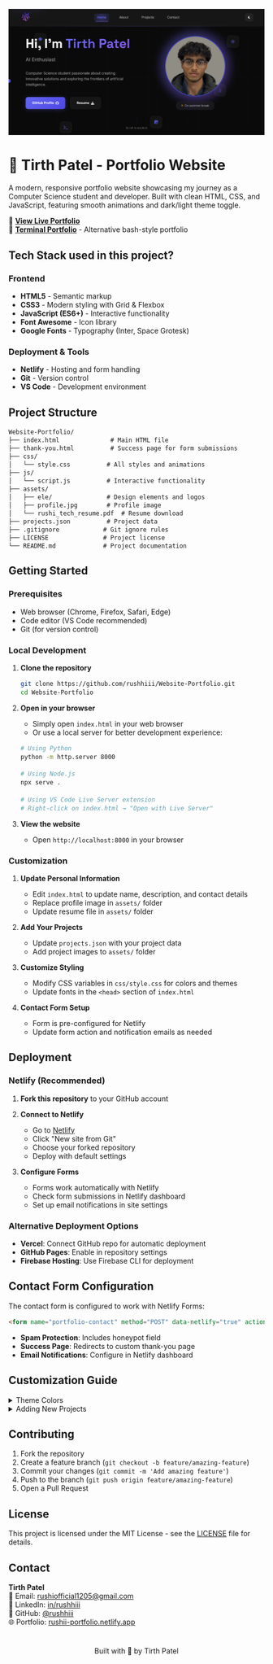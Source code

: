 [![Portfolio Preview](./assets/ele/preview.png)](https://rushii-portfolio.netlify.app)

# 🌟 Tirth Patel - Portfolio Website

A modern, responsive portfolio website showcasing my journey as a Computer Science student and developer. Built with clean HTML, CSS, and JavaScript, featuring smooth animations and dark/light theme toggle.

🔗 **[View Live Portfolio](https://rushii-portfolio.netlify.app)**  
🔗 **[Terminal Portfolio](https://github.com/rushhiii/Rushi-Bashfolio)** - Alternative bash-style portfolio

## Tech Stack used in this project?

### Frontend
- **HTML5** - Semantic markup
- **CSS3** - Modern styling with Grid & Flexbox
- **JavaScript (ES6+)** - Interactive functionality
- **Font Awesome** - Icon library
- **Google Fonts** - Typography (Inter, Space Grotesk)

### Deployment & Tools
- **Netlify** - Hosting and form handling
- **Git** - Version control
- **VS Code** - Development environment

## Project Structure

```
Website-Portfolio/
├── index.html              # Main HTML file
├── thank-you.html          # Success page for form submissions
├── css/
│   └── style.css          # All styles and animations
├── js/
│   └── script.js          # Interactive functionality
├── assets/
│   ├── ele/               # Design elements and logos
│   ├── profile.jpg        # Profile image
│   └── rushi_tech_resume.pdf  # Resume download
├── projects.json          # Project data
├── .gitignore            # Git ignore rules
├── LICENSE               # Project license
└── README.md             # Project documentation
```

## Getting Started

### Prerequisites
- Web browser (Chrome, Firefox, Safari, Edge)
- Code editor (VS Code recommended)
- Git (for version control)

### Local Development

1. **Clone the repository**
   ```bash
   git clone https://github.com/rushhiii/Website-Portfolio.git
   cd Website-Portfolio
   ```

2. **Open in your browser**
   - Simply open `index.html` in your web browser
   - Or use a local server for better development experience:
   ```bash
   # Using Python
   python -m http.server 8000
   
   # Using Node.js
   npx serve .
   
   # Using VS Code Live Server extension
   # Right-click on index.html → "Open with Live Server"
   ```

3. **View the website**
   - Open `http://localhost:8000` in your browser

### Customization

1. **Update Personal Information**
   - Edit `index.html` to update name, description, and contact details
   - Replace profile image in `assets/` folder
   - Update resume file in `assets/` folder

2. **Add Your Projects**
   - Update `projects.json` with your project data
   - Add project images to `assets/` folder

3. **Customize Styling**
   - Modify CSS variables in `css/style.css` for colors and themes
   - Update fonts in the `<head>` section of `index.html`

4. **Contact Form Setup**
   - Form is pre-configured for Netlify
   - Update form action and notification emails as needed

## Deployment

### Netlify (Recommended)

1. **Fork this repository** to your GitHub account

2. **Connect to Netlify**
   - Go to [Netlify](https://netlify.com)
   - Click "New site from Git"
   - Choose your forked repository
   - Deploy with default settings

3. **Configure Forms**
   - Forms work automatically with Netlify
   - Check form submissions in Netlify dashboard
   - Set up email notifications in site settings

### Alternative Deployment Options

- **Vercel**: Connect GitHub repo for automatic deployment
- **GitHub Pages**: Enable in repository settings
- **Firebase Hosting**: Use Firebase CLI for deployment

## Contact Form Configuration

The contact form is configured to work with Netlify Forms:

```html
<form name="portfolio-contact" method="POST" data-netlify="true" action="/thank-you" netlify-honeypot="bot-field">
```

- **Spam Protection**: Includes honeypot field
- **Success Page**: Redirects to custom thank-you page
- **Email Notifications**: Configure in Netlify dashboard

## Customization Guide

<details>
<summary> Theme Colors </summary>
Update CSS variables in `style.css`:
```css
:root {
  --primary-color: #667eea;
  --secondary-color: #764ba2;
  --accent-color: #f093fb;
  /* ... more variables */
}
```

</details>

<details>
<summary>Adding New Projects</summary>
Update `projects.json`:
```json
{
  "title": "Your Project",
  "description": "Project description",
  "image": "./assets/project-image.jpg",
  "tags": ["HTML", "CSS", "JavaScript"],
  "category": "web",
  "github": "https://github.com/username/repo",
  "demo": "https://your-demo-url.com"
}
```
</details>


## Contributing

1. Fork the repository
2. Create a feature branch (`git checkout -b feature/amazing-feature`)
3. Commit your changes (`git commit -m 'Add amazing feature'`)
4. Push to the branch (`git push origin feature/amazing-feature`)
5. Open a Pull Request

## License

This project is licensed under the MIT License - see the [LICENSE](LICENSE) file for details.

## Contact

**Tirth Patel**  
📧 Email: rushiofficial1205@gmail.com  
💼 LinkedIn: [in/rushhiii](https://linkedin.com/in/rushhiii)  
🐙 GitHub: [@rushhiii](https://github.com/rushhiii)  
🌐 Portfolio: [rushii-portfolio.netlify.app](https://rushii-portfolio.netlify.app/)

#

<p align="center">Built with 💜 by Tirth Patel </p>
